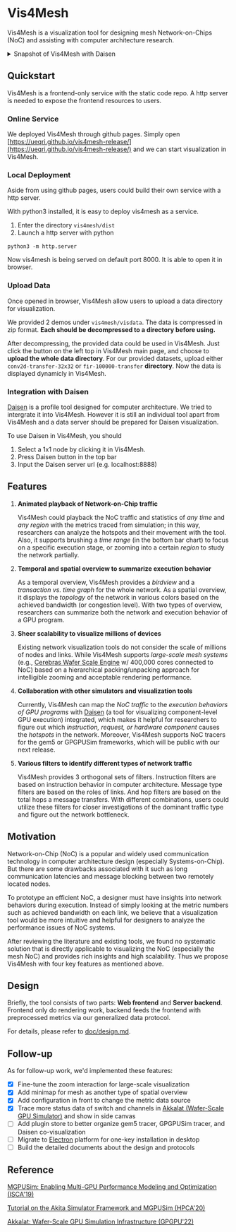 # Vis4Mesh

Vis4Mesh is a visualization tool for designing mesh Network-on-Chips (NoC) and assisting with computer architecture research.
<!-- 
<details open><summary>Snapshot of Vis4Mesh v0.2.3 Release</summary><img alt="vis4mesh-v2" width="95%" src="https://github.com/ueqri/vis4mesh/blob/main/doc/v0.2.3.png?raw=true"></details>

<details><summary>Snapshot of Vis4Mesh v0.3.0 Preview (in progress)</summary><img width="95%" alt="vis4mesh-v3" src="https://user-images.githubusercontent.com/56567688/211254564-425e8394-7480-4afc-b22a-09e1085cbed1.png"></details> -->

<details><summary>Snapshot of Vis4Mesh with Daisen</summary><img width="95%" alt="vis4mesh-v3" src="./doc/images/Daisen-integration.png"></details>


## Quickstart

Vis4Mesh is a frontend-only service with the static code repo. A http server is needed to expose the frontend resources to users.

### Online Service

We deployed Vis4Mesh through github pages. Simply open [https://ueqri.github.io/vis4mesh-release/](https://ueqri.github.io/vis4mesh-release/) and we can start visualization in Vis4Mesh.

### Local Deployment

Aside from using github pages, users could build their own service with a http server.

With python3 installed, it is easy to deploy vis4mesh as a service.

1. Enter the directory `vis4mesh/dist`
2. Launch a http server with python
```shell
python3 -m http.server
```

Now vis4mesh is being served on default port 8000. It is able to open it in browser. 

### Upload Data

Once opened in browser, Vis4Mesh allow users to upload a data directory for visualization.

We provided 2 demos under `vis4mesh/visdata`. The data is compressed in zip format. **Each should be decompressed to a directory before using.**

After decompressing, the provided data could be used in Vis4Mesh. Just click the button on the left top in Vis4Mesh main page, and choose to **upload the whole data directory**. For our provided datasets, upload either `conv2d-transfer-32x32` or `fir-100000-transfer` **directory**. Now the data is displayed dynamicly in Vis4Mesh.

<!-- 
<details><summary>Previous example on FIR benchmark with Vis4Mesh v0.2.3</summary><img alt="vis4mesh-v2-demo" src="https://github.com/ueqri/vis4mesh/blob/main/doc/v0.2.3.png?raw=true"></details> -->

### Integration with Daisen

[Daisen](https://gitlab.com/akita/vis) is a profile tool designed for computer architecture. We tried to intergrate it into Vis4Mesh. However it is still an individual tool apart from Vis4Mesh and a data server should be prepared for Daisen visualization.

To use Daisen in Vis4Mesh, you should

1. Select a 1x1 node by clicking it in Vis4Mesh.
2. Press Daisen button in the top bar
3. Input the Daisen server url (e.g. localhost:8888)


## Features

1. **Animated playback of Network-on-Chip traffic**

   Vis4Mesh could playback the NoC traffic and statistics of *any time* and *any region* with the metrics traced from simulation; in this way, researchers can analyze the hotspots and their movement with the tool. Also, it supports brushing a *time range* (in the bottom bar chart) to focus on a specific execution stage, or zooming into a certain *region* to study the network partially.

2. **Temporal and spatial overview to summarize execution behavior**

   As a temporal overview, Vis4Mesh provides a *birdview* and a *transaction vs. time graph* for the whole network. As a spatial overview, it displays the *topology* of the network in various colors based on the achieved bandwidth (or congestion level). With two types of overview, researchers can summarize both the network and execution behavior of a GPU program.

3. **Sheer scalability to visualize millions of devices**

   Existing network visualization tools do not consider the scale of millions of nodes and links. While Vis4Mesh supports *large-scale mesh systems* (e.g., [Cerebras Wafer Scale Engine](https://cerebras.net/blog/cerebras-wafer-scale-engine-why-we-need-big-chips-for-deep-learning/) w/ 400,000 cores connected to NoC) based on a hierarchical packing/unpacking approach for intelligible zooming and acceptable rendering performance.

4. **Collaboration with other simulators and visualization tools**

   Currently, Vis4Mesh can map the *NoC traffic* to the *execution behaviors of GPU programs* with [Daisen](https://osf.io/73ry8/) (a tool for visualizing component-level GPU execution) integrated, which makes it helpful for researchers to figure out which *instruction, request, or hardware component* causes the *hotspots* in the network. Moreover, Vis4Mesh supports NoC tracers for the gem5 or GPGPUSim frameworks, which will be public with our next release.
   
5. **Various filters to identify different types of network traffic**
    
    Vis4Mesh provides 3 orthogonal sets of filters. Instruction filters are based on instruction behavior in computer architecture. Message type filters are based on the roles of links. And hop filters are based on the total hops a message transfers. With different combinations, users could utilize these filters for closer investigations of the dominant traffic type and figure out the network bottleneck. 

## Motivation

Network-on-Chip (NoC) is a popular and widely used communication technology in computer architecture design (especially Systems-on-Chip). But there are some drawbacks associated with it such as long communication latencies and message blocking between two remotely located nodes.

To prototype an efficient NoC, a designer must have insights into network behaviors during execution. Instead of simply looking at the metric numbers such as achieved bandwidth on each link, we believe that a visualization tool would be more intuitive and helpful for designers to analyze the performance issues of NoC systems.

After reviewing the literature and existing tools, we found no systematic solution that is directly applicable to visualizing the NoC (especially the mesh NoC) and provides rich insights and high scalability. Thus we propose Vis4Mesh with four key features as mentioned above.

## Design

Briefly, the tool consists of two parts: **Web frontend** and **Server backend**. Frontend only do rendering work, backend feeds the frontend with preprocessed metrics via our generalized data protocol.

For details, please refer to [doc/design.md](doc/design.md).

## Follow-up

As for follow-up work, we'd implemented these features:

- [x] Fine-tune the zoom interaction for large-scale visualization
- [x] Add minimap for mesh as another type of spatial overview
- [x] Add configuration in front to change the metric data source
- [x] Trace more status data of switch and channels in [Akkalat (Wafer-Scale GPU Simulator)](https://github.com/ueqri/akkalat) and show in side canvas
- [ ] Add plugin store to better organize gem5 tracer, GPGPUSim tracer, and Daisen co-visualization
- [ ] Migrate to [Electron](https://www.electronjs.org/) platform for one-key installation in desktop
- [ ] Build the detailed documents about the design and protocols

## Reference

[MGPUSim: Enabling Multi-GPU Performance Modeling and Optimization (ISCA'19)](https://gitlab.com/akita/mgpusim)

[Tutorial on the Akita Simulator Framework and MGPUSim (HPCA'20)](https://syifan.github.io/akita_hpca2020_tutorial.html)

[Akkalat: Wafer-Scale GPU Simulation Infrastructure (GPGPU'22)](https://github.com/ueqri/akkalat)
